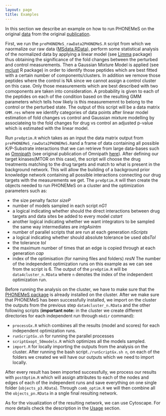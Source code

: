 ```yaml
---
layout: page
title: Examples
---
```


In this section we describe an example on how to run PHONEMeS on the original [data](https://github.com/saezlab/PHONEMeS/tree/master/Example/Example_MainData/data) from the original [publication](http://www.nature.com/articles/ncomms9033).


First, we run the ```prePHONEMeS_rawData2PHONEMeS.R``` script from which we naormalize our raw data ([MSdata.RData](https://github.com/saezlab/PHONEMeS/blob/master/Example/Example_MainData/data/MSdata.RData)), perform some statistical analysis of the normalized data by applying a linear model (see [Limma](http://bioconductor.org/packages/release/bioc/html/limma.html) package) thus obtaining the significance of the fold changes between the perturbed and control measurements. Then a Gaussian Mixture Model is applied (see [mclust](https://cran.r-project.org/web/packages/mclust/index.html) R package) in order to identify those peptides which are best fitted with a certain number of components/clusters. In addition we remove those peptides where the control is NA since we cannot assign a control cluster on this case. Only those measurements which are best described with two comoponents are taken into consideration. A probability is given to each of the peptides on each of the condition based on the resulting GMM parameters which tells how likely is this measurememnt to belong to the control or the perturbed state. The output of this script will be a data matrix ```GMM.res``` where we identify categories of data points after linear model estimation of fold changes vs control and Gaussian mixture modelling by associateing to the fold changes for drug vs control an adjusted p-value which is estimated with the linear model.

Run ```preOptim.R``` which takes as an input the data matrix output from ```prePHONEMeS_rawData2PHONEMeS.R```and a frame of data containing all possible K/P-Substrate interactions that we can retrieve from large data-bases such as [Omnipath](http://omnipathdb.org) (see original publication of Omnipath [here](http://www.nature.com/nmeth/journal/v13/n12/full/nmeth.4077.html)). After defining our target kinases(MTOR on this case), the script will choose the drug treatments matching to the drug targets and match to what is present in the background network. This will allow the building of a background prior knowledge network containing all possible interactions connecting our drug targets with the measurements we get. The ```preOptim.R``` will then create the objects needed to run PHONEMeS on a cluster and the optimization parameters such as:
* the size penalty factor *sizeP*
* number of models sampled in each script *nG1*
* a logical indicating whether should the direct interactions between drug targets and data sites be added to every model *cstart*
* another logical indicating whether we want integrators to be sampled the same way intermediates are *intgAsintm*
* number of parallel scripts that are run at each generation *nScripts*
* a logical indicating whether should absolute tolerance be used *absTol*
* the tolerance *tol*
* the maximum number of times that an edge is copied through at each generation *cap*
* index of the optimisation (for naming files and folders) *resN*
The number of the independent optimization runs on this example as we can see from the script is 6.
The output of the ```preOptim.R``` will be ```data4cluster_n.RData``` where ```n``` denotes the index of the independent optimization run.

Before running the analysis on the cluster, we have to make sure that the [PHONEMeS package](https://github.com/saezlab/PHONEMeS/blob/master/Package/PHONEMeS_0.2.7.tar.gz) is already installed on the cluster. After we make sure that PHONEMeS has been successfully installed, we import on the cluster the outputs from the previous step ```data4cluster_n.RData``` and the other following scripts (**important note:** in the cluster we create different directories for each independent run through ```mkdir``` command):
* ```processGx.R``` which combines all the results (model and scores) for each independent optimization runs.
* ```runScriptGx.sh``` for running the parallel processes
* ```scriptGxopt_50models.R``` which optimizes all the models sampled.
* ```import.R``` for locally importing the outputs from the analysis on the cluster.
After running the bash script```./runScriptGx.sh n```, on each of the folders we created we will have our outputs which we need to import locally.

After every result has been imported successfully, we process our results with ```postOptim.R``` which will assign attributes to each of the nodes and edges of each of the independent runs and save everything on one single folder (```objects_p3.RData```). Through ```comb_optim.R``` we will then combine all the ```objects_pn.RData``` in a sngle final resulting network.

As for the visualization of the resulting network, we can use Cytoscape. For more details check the description in the [Usage](https://saezlab.github.io/PHONEMeS/2_usage/) section.


